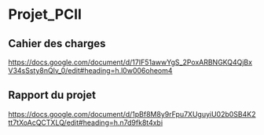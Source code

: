 # Projet_PCII

## Cahier des charges
https://docs.google.com/document/d/17IF51awwYgS_2PoxARBNGKQ4QjBxV34sSsty8nQlv_0/edit#heading=h.l0w006oheom4

## Rapport du projet
https://docs.google.com/document/d/1pBf8M8y9rFpu7XUguyiU02b0SB4K2tt7tXoAcQCTXLQ/edit#heading=h.n7d9fk8t4xbi
